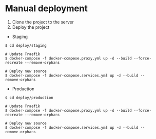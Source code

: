 # Manual deployment
1. Clone the project to the server
2. Deploy the project
- Staging
```shell
$ cd deploy/staging

# Update Traefik
$ docker-compose -f docker-compose.proxy.yml up -d --build --force-recreate --remove-orphans

# Deploy new source
$ docker-compose -f docker-compose.services.yml up -d --build --remove-orphans
```
- Production
```shell
$ cd deploy/production

# Update Traefik
$ docker-compose -f docker-compose.proxy.yml up -d --build --force-recreate --remove-orphans

# Deploy new source
$ docker-compose -f docker-compose.services.yml up -d --build --remove-orphans
```